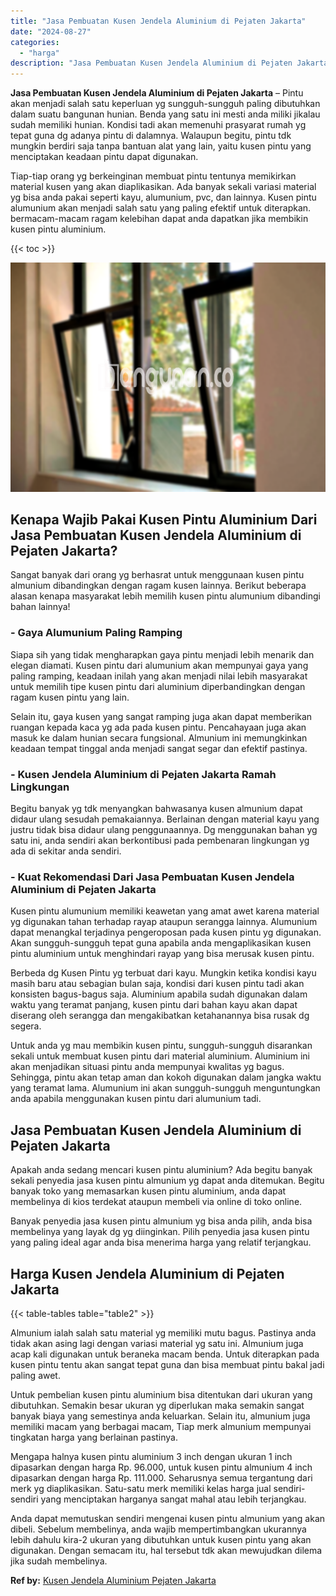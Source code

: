 ```yaml
---
title: "Jasa Pembuatan Kusen Jendela Aluminium di Pejaten Jakarta"
date: "2024-08-27"
categories: 
  - "harga"
description: "Jasa Pembuatan Kusen Jendela Aluminium di Pejaten Jakarta. Anda dapat memutuskan sendiri mengenai kusen pintu almunium yang akan dibeli. Sebelum membelinya,..."
---
```


**Jasa Pembuatan Kusen Jendela Aluminium di Pejaten Jakarta** – Pintu akan menjadi salah satu keperluan yg sungguh-sungguh paling dibutuhkan dalam suatu bangunan hunian. Benda yang satu ini mesti anda miliki jikalau sudah memiliki hunian. Kondisi tadi akan memenuhi prasyarat rumah yg tepat guna dg adanya pintu di dalamnya. Walaupun begitu, pintu tdk mungkin berdiri saja tanpa bantuan alat yang lain, yaitu kusen pintu yang menciptakan keadaan pintu dapat digunakan.

Tiap-tiap orang yg berkeinginan membuat pintu tentunya memikirkan material kusen yang akan diaplikasikan. Ada banyak sekali variasi material yg bisa anda pakai seperti kayu, alumunium, pvc, dan lainnya. Kusen pintu alumunium akan menjadi salah satu yang paling efektif untuk diterapkan. bermacam-macam ragam kelebihan dapat anda dapatkan jika membikin kusen pintu aluminium.

{{< toc >}}

![Jasa Pembuatan Kusen Jendela Aluminium di Pejaten Jakarta](/images/harga-kusen-jendela-alumunium-29.png)

## Kenapa Wajib Pakai Kusen Pintu Aluminium Dari Jasa Pembuatan Kusen Jendela Aluminium di Pejaten Jakarta?

Sangat banyak dari orang yg berhasrat untuk menggunaan kusen pintu almunium dibandingkan dengan ragam kusen lainnya. Berikut beberapa alasan kenapa masyarakat lebih memilih kusen pintu alumunium dibandingi bahan lainnya!

### \- Gaya Alumunium Paling Ramping

Siapa sih yang tidak mengharapkan gaya pintu menjadi lebih menarik dan elegan diamati. Kusen pintu dari alumunium akan mempunyai gaya yang paling ramping, keadaan inilah yang akan menjadi nilai lebih masyarakat untuk memilih tipe kusen pintu dari aluminium diperbandingkan dengan ragam kusen pintu yang lain.

Selain itu, gaya kusen yang sangat ramping juga akan dapat memberikan ruangan kepada kaca yg ada pada kusen pintu. Pencahayaan juga akan masuk ke dalam hunian secara fungsional. Almunium ini memungkinkan keadaan tempat tinggal anda menjadi sangat segar dan efektif pastinya.

### \- Kusen Jendela Aluminium di Pejaten Jakarta Ramah Lingkungan

Begitu banyak yg tdk menyangkan bahwasanya kusen almunium dapat didaur ulang sesudah pemakaiannya. Berlainan dengan material kayu yang justru tidak bisa didaur ulang penggunaannya. Dg menggunakan bahan yg satu ini, anda sendiri akan berkontibusi pada pembenaran lingkungan yg ada di sekitar anda sendiri.

### \- Kuat Rekomendasi Dari Jasa Pembuatan Kusen Jendela Aluminium di Pejaten Jakarta

Kusen pintu alumunium memiliki keawetan yang amat awet karena material yg digunakan tahan terhadap rayap ataupun serangga lainnya. Alumunium dapat menangkal terjadinya pengeroposan pada kusen pintu yg digunakan. Akan sungguh-sungguh tepat guna apabila anda mengaplikasikan kusen pintu aluminium untuk menghindari rayap yang bisa merusak kusen pintu.

Berbeda dg Kusen Pintu yg terbuat dari kayu. Mungkin ketika kondisi kayu masih baru atau sebagian bulan saja, kondisi dari kusen pintu tadi akan konsisten bagus-bagus saja. Aluminium apabila sudah digunakan dalam waktu yang teramat panjang, kusen pintu dari bahan kayu akan dapat diserang oleh serangga dan mengakibatkan ketahanannya bisa rusak dg segera.

Untuk anda yg mau membikin kusen pintu, sungguh-sungguh disarankan sekali untuk membuat kusen pintu dari material aluminium. Aluminium ini akan menjadikan situasi pintu anda mempunyai kwalitas yg bagus. Sehingga, pintu akan tetap aman dan kokoh digunakan dalam jangka waktu yang teramat lama. Alumunium ini akan sungguh-sungguh menguntungkan anda apabila menggunakan kusen pintu dari alumunium tadi.

## Jasa Pembuatan Kusen Jendela Aluminium di Pejaten Jakarta

Apakah anda sedang mencari kusen pintu aluminium? Ada begitu banyak sekali penyedia jasa kusen pintu almunium yg dapat anda ditemukan. Begitu banyak toko yang memasarkan kusen pintu aluminium, anda dapat membelinya di kios terdekat ataupun membeli via online di toko online.

Banyak penyedia jasa kusen pintu almunium yg bisa anda pilih, anda bisa membelinya yang layak dg yg diinginkan. Pilih penyedia jasa kusen pintu yang paling ideal agar anda bisa menerima harga yang relatif terjangkau.

## Harga Kusen Jendela Aluminium di Pejaten Jakarta

{{< table-tables table="table2" >}}

Almunium ialah salah satu material yg memiliki mutu bagus. Pastinya anda tidak akan asing lagi dengan variasi material yg satu ini. Almunium juga acap kali digunakan untuk beraneka macam benda. Untuk diterapkan pada kusen pintu tentu akan sangat tepat guna dan bisa membuat pintu bakal jadi paling awet.

Untuk pembelian kusen pintu aluminium bisa ditentukan dari ukuran yang dibutuhkan. Semakin besar ukuran yg diperlukan maka semakin sangat banyak biaya yang semestinya anda keluarkan. Selain itu, almunium juga memiliki macam yang berbagai macam, Tiap merk almunium mempunyai tingkatan harga yang berlainan pastinya.

Mengapa halnya kusen pintu aluminium 3 inch dengan ukuran 1 inch dipasarkan dengan harga Rp. 96.000, untuk kusen pintu almunium 4 inch dipasarkan dengan harga Rp. 111.000. Seharusnya semua tergantung dari merk yg diaplikasikan. Satu-satu merk memiliki kelas harga jual sendiri-sendiri yang menciptakan harganya sangat mahal atau lebih terjangkau.

Anda dapat memutuskan sendiri mengenai kusen pintu almunium yang akan dibeli. Sebelum membelinya, anda wajib mempertimbangkan ukurannya lebih dahulu kira-2 ukuran yang dibutuhkan untuk kusen pintu yang akan digunakan. Dengan semacam itu, hal tersebut tdk akan mewujudkan dilema jika sudah membelinya.

**Ref by:** [Kusen Jendela Aluminium Pejaten Jakarta](https://id.wikipedia.org/wiki/Kusen)
